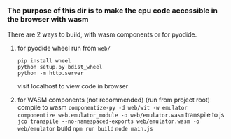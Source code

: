 ### The purpose of this dir is to make the cpu code accessible in the browser with wasm
There are 2 ways to build, with wasm components or for pyodide.


1) for pyodide wheel 
    run from `web/`
    ```
    pip install wheel
    python setup.py bdist_wheel
    python -m http.server
    ```
    visit localhost to view code in browser


2) for WASM components (not recommended)
    (run from project root)
    compile to wasm
    `componentize-py -d web/wit -w emulator componentize web.emulator_module -o web/emulator.wasm`
    transpile to js
    `jco transpile --no-namespaced-exports web/emulator.wasm -o web/emulator`
    build
    `npm run build`
    `node main.js`


